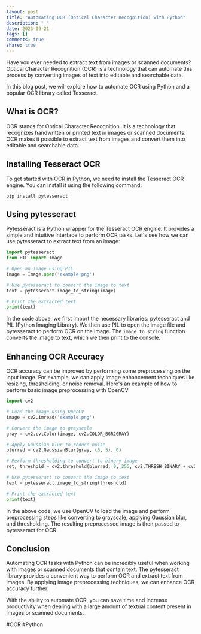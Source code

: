 ```yaml
---
layout: post
title: "Automating OCR (Optical Character Recognition) with Python"
description: " "
date: 2023-09-21
tags: []
comments: true
share: true
---
```


Have you ever needed to extract text from images or scanned documents? Optical Character Recognition (OCR) is a technology that can automate this process by converting images of text into editable and searchable data.

In this blog post, we will explore how to automate OCR using Python and a popular OCR library called Tesseract.

## What is OCR?

OCR stands for Optical Character Recognition. It is a technology that recognizes handwritten or printed text in images or scanned documents. OCR makes it possible to extract text from images and convert them into editable and searchable data.

## Installing Tesseract OCR

To get started with OCR in Python, we need to install the Tesseract OCR engine. You can install it using the following command:

```shell
pip install pytesseract
```

## Using pytesseract

Pytesseract is a Python wrapper for the Tesseract OCR engine. It provides a simple and intuitive interface to perform OCR tasks. Let's see how we can use pytesseract to extract text from an image:

```python
import pytesseract
from PIL import Image

# Open an image using PIL
image = Image.open('example.png')

# Use pytesseract to convert the image to text
text = pytesseract.image_to_string(image)

# Print the extracted text
print(text)
```

In the code above, we first import the necessary libraries: pytesseract and PIL (Python Imaging Library). We then use PIL to open the image file and pytesseract to perform OCR on the image. The `image_to_string` function converts the image to text, which we then print to the console.

## Enhancing OCR Accuracy

OCR accuracy can be improved by performing some preprocessing on the input image. For example, we can apply image enhancement techniques like resizing, thresholding, or noise removal. Here's an example of how to perform basic image preprocessing with OpenCV:

```python
import cv2

# Load the image using OpenCV
image = cv2.imread('example.png')

# Convert the image to grayscale
gray = cv2.cvtColor(image, cv2.COLOR_BGR2GRAY)

# Apply Gaussian blur to reduce noise
blurred = cv2.GaussianBlur(gray, (5, 5), 0)

# Perform thresholding to convert to binary image
ret, threshold = cv2.threshold(blurred, 0, 255, cv2.THRESH_BINARY + cv2.THRESH_OTSU)

# Use pytesseract to convert the image to text
text = pytesseract.image_to_string(threshold)

# Print the extracted text
print(text)
```

In the above code, we use OpenCV to load the image and perform preprocessing steps like converting to grayscale, applying Gaussian blur, and thresholding. The resulting preprocessed image is then passed to pytesseract for OCR.

## Conclusion

Automating OCR tasks with Python can be incredibly useful when working with images or scanned documents that contain text. The pytesseract library provides a convenient way to perform OCR and extract text from images. By applying image preprocessing techniques, we can enhance OCR accuracy further.

With the ability to automate OCR, you can save time and increase productivity when dealing with a large amount of textual content present in images or scanned documents.

#OCR #Python